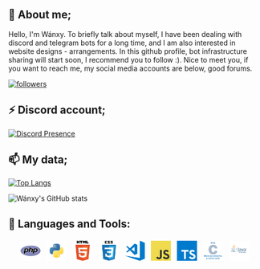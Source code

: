 ## 💬 **About me;**

   Hello, I'm Wánxy. To briefly talk about myself, I have been dealing with discord and telegram bots for a long time, and I am also interested in website designs - arrangements. In this github profile, bot infrastructure sharing will start soon, I recommend you to follow :). Nice to meet you, if you want to reach me, my social media accounts are below, good forums.

<a href="https://github.com/wanxysalvo">
    <img alt="followers" title="Github'dan Takip Et" src="https://img.shields.io/github/followers/wanxysalvo?color=236ad3&labelColor=1155ba&style=for-the-badge&logo=github&label=follower"/></a>
</p>

## ⚡ **Discord account;**

[![Discord Presence](https://lanyard-profile-readme.vercel.app/api/852937437864656916)](https://discord.com/users/852937437864656916)

## 📫 **My data;**
  
[![Top Langs](https://github-readme-stats.vercel.app/api/top-langs/?username=wanxysalvo&langs_count=8)](https://github.com/wanxysalvo/wanxysalvo)

![Wánxy's GitHub stats](https://github-readme-stats.vercel.app/api?username=wanxysalvo&show_icons=true&theme=dark)

## 🧰 **Languages and Tools:**
<p align="center">
   <img src="https://raw.githubusercontent.com/github/explore/80688e429a7d4ef2fca1e82350fe8e3517d3494d/topics/php/php.png" alt="Html" height="40" style="vertical-align:top; margin:4px">
   <img src="https://raw.githubusercontent.com/github/explore/80688e429a7d4ef2fca1e82350fe8e3517d3494d/topics/python/python.png" alt="Html" height="40" style="vertical-align:top; margin:4px">
  <img src="https://raw.githubusercontent.com/github/explore/80688e429a7d4ef2fca1e82350fe8e3517d3494d/topics/html/html.png" alt="Html" height="40" style="vertical-align:top; margin:4px">
   <img src="https://raw.githubusercontent.com/github/explore/80688e429a7d4ef2fca1e82350fe8e3517d3494d/topics/css/css.png" alt="Html" height="40" style="vertical-align:top; margin:4px">
   <img src="https://raw.githubusercontent.com/github/explore/80688e429a7d4ef2fca1e82350fe8e3517d3494d/topics/visual-studio-code/visual-studio-code.png" alt="VS Code" height="40" style="vertical-align:top; margin:4px">
<img src="https://raw.githubusercontent.com/github/explore/80688e429a7d4ef2fca1e82350fe8e3517d3494d/topics/javascript/javascript.png" alt="Javascript" height="40" style="vertical-align:top; margin:4px">
   <img src="https://raw.githubusercontent.com/github/explore/80688e429a7d4ef2fca1e82350fe8e3517d3494d/topics/typescript/typescript.png" alt="Html" height="40" style="vertical-align:top; margin:4px">
   <img src="https://raw.githubusercontent.com/github/explore/80688e429a7d4ef2fca1e82350fe8e3517d3494d/topics/c/c.png" alt="Html" height="40" style="vertical-align:top; margin:4px">
   <img src="https://raw.githubusercontent.com/github/explore/80688e429a7d4ef2fca1e82350fe8e3517d3494d/topics/java/java.png" alt="Html" height="40" style="vertical-align:top; margin:4px">
</p>



<!--
**EmirhanYaka/EmirhanYaka** is a ✨ _special_ ✨ repository because its `README.md` (this file) appears on your GitHub profile.

Here are some ideas to get you started:

- 🔭 I’m currently working on ...
- 🌱 I’m currently learning ...
- 👯 I’m looking to collaborate on ...
- 🤔 I’m looking for help with ...
- 💬 Ask me about ...
- 📫 How to reach me: ...
- 😄 Pronouns: ...
⚡ Fun fact: ...

